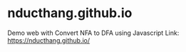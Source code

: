 # nducthang.github.io
Demo web with Convert NFA to DFA using Javascript
Link: https://nducthang.github.io/
